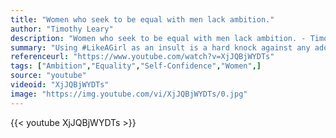 ```yaml
---
title: "Women who seek to be equal with men lack ambition."
author: "Timothy Leary"
description: "Women who seek to be equal with men lack ambition. - Timothy Leary quotes from GetInspired365.com"
summary: "Using #LikeAGirl as an insult is a hard knock against any adolescent girl. And since the rest of puberty's really no picnic either, it's easy to see what a huge impact it can have on a girl's self-confidence.  'Always' are kicking off an epic battle to make sure that girls everywhere keep their confidence throughout puberty and beyond, and making a start by showing them that doing it #LikeAGirl is an awesome thing."
referenceurl: "https://www.youtube.com/watch?v=XjJQBjWYDTs"
tags: ["Ambition","Equality","Self-Confidence","Women",]
source: "youtube"
videoid: "XjJQBjWYDTs"
image: "https://img.youtube.com/vi/XjJQBjWYDTs/0.jpg"
---
```


{{< youtube XjJQBjWYDTs >}}
